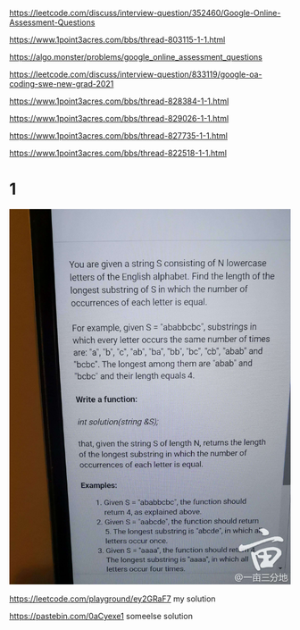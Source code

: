 https://leetcode.com/discuss/interview-question/352460/Google-Online-Assessment-Questions

https://www.1point3acres.com/bbs/thread-803115-1-1.html

https://algo.monster/problems/google_online_assessment_questions


https://leetcode.com/discuss/interview-question/833119/google-oa-coding-swe-new-grad-2021


https://www.1point3acres.com/bbs/thread-828384-1-1.html

https://www.1point3acres.com/bbs/thread-829026-1-1.html

https://www.1point3acres.com/bbs/thread-827735-1-1.html

https://www.1point3acres.com/bbs/thread-822518-1-1.html


# 1 
![oa1](https://github.com/HuanWangGATECH/leetcode/blob/main/google_oa/google_oa1.jpg)

https://leetcode.com/playground/ey2GRaF7 my solution 

https://pastebin.com/0aCyexe1 someelse solution 
